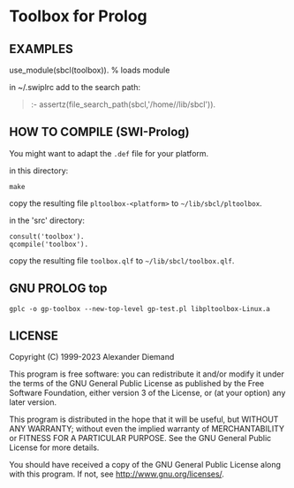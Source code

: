 Toolbox for Prolog
==================


EXAMPLES
--------

use_module(sbcl(toolbox)).	% loads module

in ~/.swiplrc add to the search path:

> :- assertz(file_search_path(sbcl,'/home/<your username>/lib/sbcl')).


HOW TO COMPILE (SWI-Prolog)
---------------------------

You might want to adapt the `.def` file for your platform.

in this directory:

```
make
```
copy the resulting file `pltoolbox-<platform>` to `~/lib/sbcl/pltoolbox`.

in the 'src' directory:

```
consult('toolbox').
qcompile('toolbox').
```
copy the resulting file `toolbox.qlf` to `~/lib/sbcl/toolbox.qlf`.


GNU PROLOG top
--------------

```
gplc -o gp-toolbox --new-top-level gp-test.pl libpltoolbox-Linux.a
```


LICENSE
-------

Copyright (C) 1999-2023  Alexander Diemand

This program is free software: you can redistribute it and/or modify
it under the terms of the GNU General Public License as published by
the Free Software Foundation, either version 3 of the License, or
(at your option) any later version.

This program is distributed in the hope that it will be useful,
but WITHOUT ANY WARRANTY; without even the implied warranty of
MERCHANTABILITY or FITNESS FOR A PARTICULAR PURPOSE.  See the
GNU General Public License for more details.

You should have received a copy of the GNU General Public License
along with this program.  If not, see <http://www.gnu.org/licenses/>.
